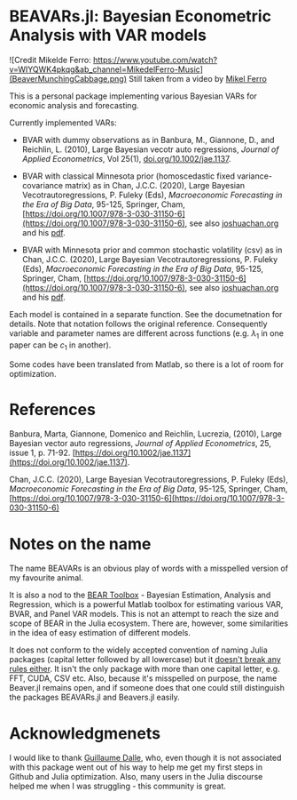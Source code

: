 # BEAVARs.jl: Bayesian Econometric Analysis with VAR models

![Credit Mikelde Ferro: https://www.youtube.com/watch?v=WIYQWK4pkqg&ab_channel=MikedelFerro-Music](BeaverMunchingCabbage.png)
Still taken from a video by [Mikel Ferro](https://www.youtube.com/watch?v=WIYQWK4pkqg&ab_channel=MikedelFerro-Music)

This is a personal package implementing various Bayesian VARs for economic analysis and forecasting. 



Currently implemented VARs:
 - BVAR with dummy observations as in Banbura, M., Giannone, D., and Reichlin, L. (2010), Large Bayesian vecotr auto regressions, _Journal of Applied Econometrics_, Vol 25(1), [doi.org/10.1002/jae.1137](https://doi.org/10.1002/jae.1137).

 - BVAR with classical  Minnesota prior (homoscedastic fixed variance-covariance matrix) as in Chan, J.C.C. (2020), Large Bayesian Vecotrautoregressions, P. Fuleky (Eds), _Macroeconomic Forecasting in the Era of Big Data_, 95-125, Springer, Cham, [https://doi.org/10.1007/978-3-030-31150-6](https://doi.org/10.1007/978-3-030-31150-6), see also [joshuachan.org](https://joshuachan.org) and his [pdf](https://joshuachan.org/papers/large_BVAR.pdf).

 - BVAR with Minnesota prior and common stochastic volatility (csv) as in Chan, J.C.C. (2020), Large Bayesian Vecotrautoregressions, P. Fuleky (Eds), _Macroeconomic Forecasting in the Era of Big Data_, 95-125, Springer, Cham, [https://doi.org/10.1007/978-3-030-31150-6](https://doi.org/10.1007/978-3-030-31150-6), see also [joshuachan.org](https://joshuachan.org) and his [pdf](https://joshuachan.org/papers/large_BVAR.pdf).

Each model is contained in a separate function. See the documetnation for details. Note that notation follows the original reference. Consequently variable and parameter names are different across functions (e.g. $\lambda_1$ in one paper can be $c_1$ in another). 

Some codes have been translated from Matlab, so there is a lot of room for optimization. 


# References
Banbura, Marta, Giannone, Domenico and Reichlin, Lucrezia, (2010), Large Bayesian vector auto regressions, _Journal of Applied Econometrics_, 25, issue 1, p. 71-92. [https://doi.org/10.1002/jae.1137](https://doi.org/10.1002/jae.1137). 

Chan, J.C.C. (2020), Large Bayesian Vecotrautoregressions, P. Fuleky (Eds), _Macroeconomic Forecasting in the Era of Big Data_, 95-125, Springer, Cham, [https://doi.org/10.1007/978-3-030-31150-6](https://doi.org/10.1007/978-3-030-31150-6)

# Notes on the name
The name BEAVARs is an obvious play of words with a misspelled version of my favourite animal.

It is also a nod to the [BEAR Toolbox](https://www.ecb.europa.eu/press/research-publications/working-papers/html/bear-toolbox.en.html) - Bayesian  Estimation, Analysis and Regression, which is a powerful Matlab toolbox for estimating various VAR, BVAR, and Panel VAR models. This is not an attempt to reach the size and scope of BEAR in the Julia ecosystem. There are, however, some similarities in the idea of easy estimation of different models.

It does not conform to the widely accepted convention of naming Julia packages (capital letter followed by all lowercase) but it [doesn't break any rules either](https://pkgdocs.julialang.org/v1/creating-packages/#Package-naming-rules). It isn't the only package with more than one capital letter, e.g. FFT, CUDA, CSV etc. Also, because it's misspelled on purpose, the name Beaver.jl remains open, and if someone does that one could still distinguish the packages BEAVARs.jl and Beavers.jl easily.


#  Acknowledgmenets
I would like to thank [Guillaume Dalle](https://github.com/gdalle]), who, even though it is not associated with this package went out of his way to help me get my first steps in Github and Julia optimization. Also, many users in the Julia discourse helped me when I was struggling - this community is great.

